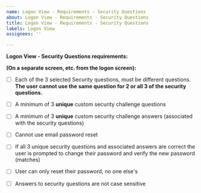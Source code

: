 ```yaml
---
name: Logon View - Requirements - Security Questions
about: Logon View - Requirements - Security Questions
title: Logon View - Requirements - Security Questions
labels: Logon View
assignees: ''

---
```


**Logon View - Security Questions requirements:**

**(On a separate screen, etc. from the logon screen):**

- [ ] Each of the 3 selected Security questions, must be different questions. **The user cannot use the same question for 2 or all 3 of the security questions.**

- [ ] A minimum of 3 **unique** custom security challenge questions
- [ ] A minimum of 3 **unique** custom security challenge answers (associated   with   the   security   questions)
- [ ] Cannot use email password reset
- [ ] If all 3 unique security questions and associated answers are correct the user is prompted to change their password and verify the new password (matches)
- [ ] User can only reset their password, no one else's
- [ ] Answers to security questions are not case sensitive
